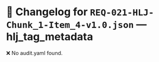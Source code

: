 # 📝 Changelog for `REQ-021-HLJ-Chunk_1-Item_4-v1.0.json` — **hlj_tag_metadata**

❌ No audit.yaml found.
